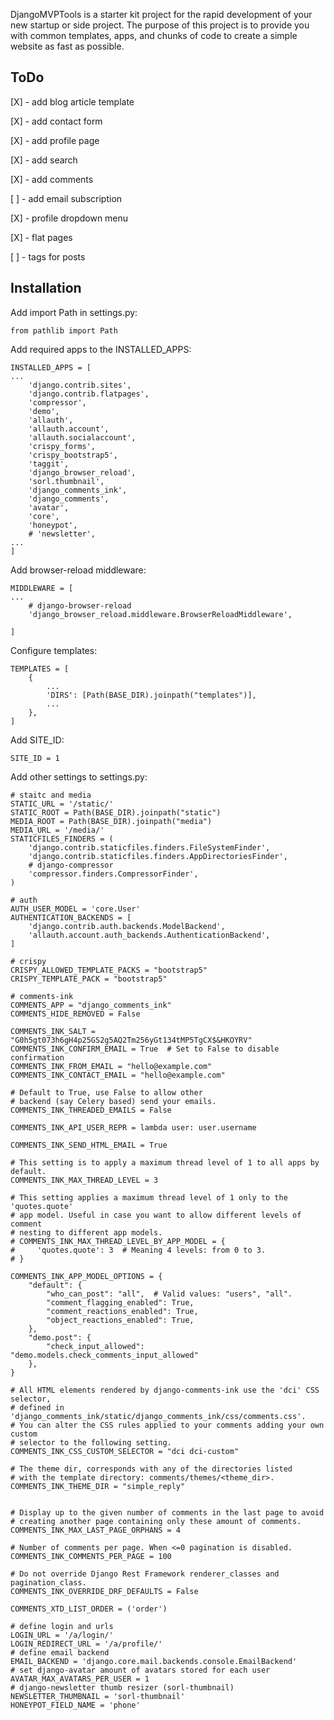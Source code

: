 DjangoMVPTools is a starter kit project for the rapid development of your new startup or side project. The purpose of this project is to provide you with common templates, apps, and chunks of code to create a simple website as fast as possible.

## ToDo

[X] - add blog article template

[X] - add contact form

[X] - add profile page

[X] - add search

[X] - add comments

[ ] - add email subscription

[X] - profile dropdown menu

[X] - flat pages

[ ] - tags for posts

## Installation

Add import Path in settings.py:

```
from pathlib import Path
```

Add required apps to the INSTALLED_APPS:

```
INSTALLED_APPS = [
...
    'django.contrib.sites',
    'django.contrib.flatpages',
    'compressor',
    'demo',
    'allauth',
    'allauth.account',
    'allauth.socialaccount',
    'crispy_forms',
    'crispy_bootstrap5',
    'taggit',
    'django_browser_reload',
    'sorl.thumbnail',
    'django_comments_ink',
    'django_comments',
    'avatar',
    'core',
    'honeypot',
    # 'newsletter',
...
]
```

Add browser-reload middleware:

```
MIDDLEWARE = [
...
    # django-browser-reload
    'django_browser_reload.middleware.BrowserReloadMiddleware',

]
```

Configure templates:

```
TEMPLATES = [
    {
        ...
        'DIRS': [Path(BASE_DIR).joinpath("templates")],
        ...
    },
]
```

Add SITE_ID:

```
SITE_ID = 1
```

Add other settings to settings.py:

```
# staitc and media
STATIC_URL = '/static/'
STATIC_ROOT = Path(BASE_DIR).joinpath("static")
MEDIA_ROOT = Path(BASE_DIR).joinpath("media")
MEDIA_URL = '/media/'
STATICFILES_FINDERS = (
    'django.contrib.staticfiles.finders.FileSystemFinder',
    'django.contrib.staticfiles.finders.AppDirectoriesFinder',
    # django-compressor
    'compressor.finders.CompressorFinder',
)

# auth
AUTH_USER_MODEL = 'core.User'
AUTHENTICATION_BACKENDS = [
    'django.contrib.auth.backends.ModelBackend',
    'allauth.account.auth_backends.AuthenticationBackend',
]

# crispy
CRISPY_ALLOWED_TEMPLATE_PACKS = "bootstrap5"
CRISPY_TEMPLATE_PACK = "bootstrap5"

# comments-ink
COMMENTS_APP = "django_comments_ink"
COMMENTS_HIDE_REMOVED = False

COMMENTS_INK_SALT = "G0h5gt073h6gH4p25GS2g5AQ2Tm256yGt134tMP5TgCX$&HKOYRV"
COMMENTS_INK_CONFIRM_EMAIL = True  # Set to False to disable confirmation
COMMENTS_INK_FROM_EMAIL = "hello@example.com"
COMMENTS_INK_CONTACT_EMAIL = "hello@example.com"

# Default to True, use False to allow other
# backend (say Celery based) send your emails.
COMMENTS_INK_THREADED_EMAILS = False

COMMENTS_INK_API_USER_REPR = lambda user: user.username

COMMENTS_INK_SEND_HTML_EMAIL = True

# This setting is to apply a maximum thread level of 1 to all apps by default.
COMMENTS_INK_MAX_THREAD_LEVEL = 3

# This setting applies a maximum thread level of 1 only to the 'quotes.quote'
# app model. Useful in case you want to allow different levels of comment
# nesting to different app models.
# COMMENTS_INK_MAX_THREAD_LEVEL_BY_APP_MODEL = {
#     'quotes.quote': 3  # Meaning 4 levels: from 0 to 3.
# }

COMMENTS_INK_APP_MODEL_OPTIONS = {
    "default": {
        "who_can_post": "all",  # Valid values: "users", "all".
        "comment_flagging_enabled": True,
        "comment_reactions_enabled": True,
        "object_reactions_enabled": True,
    },
    "demo.post": {
        "check_input_allowed": "demo.models.check_comments_input_allowed"
    },
}

# All HTML elements rendered by django-comments-ink use the 'dci' CSS selector,
# defined in 'django_comments_ink/static/django_comments_ink/css/comments.css'.
# You can alter the CSS rules applied to your comments adding your own custom
# selector to the following setting.
COMMENTS_INK_CSS_CUSTOM_SELECTOR = "dci dci-custom"

# The theme dir, corresponds with any of the directories listed
# with the template directory: comments/themes/<theme_dir>.
COMMENTS_INK_THEME_DIR = "simple_reply"


# Display up to the given number of comments in the last page to avoid
# creating another page containing only these amount of comments.
COMMENTS_INK_MAX_LAST_PAGE_ORPHANS = 4

# Number of comments per page. When <=0 pagination is disabled.
COMMENTS_INK_COMMENTS_PER_PAGE = 100

# Do not override Django Rest Framework renderer_classes and pagination_class.
COMMENTS_INK_OVERRIDE_DRF_DEFAULTS = False

COMMENTS_XTD_LIST_ORDER = ('order')

# define login and urls
LOGIN_URL = '/a/login/'
LOGIN_REDIRECT_URL = '/a/profile/'
# define email backend
EMAIL_BACKEND = 'django.core.mail.backends.console.EmailBackend'
# set django-avatar amount of avatars stored for each user
AVATAR_MAX_AVATARS_PER_USER = 1
# django-newsletter thumb resizer (sorl-thumbnail)
NEWSLETTER_THUMBNAIL = 'sorl-thumbnail'
HONEYPOT_FIELD_NAME = 'phone'
```
